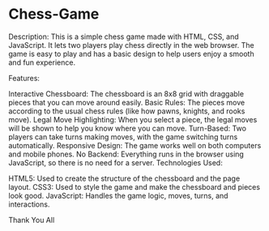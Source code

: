 # Chess-Game
Description: This is a simple chess game made with HTML, CSS, and JavaScript. It lets two players play chess directly in the web browser. The game is easy to play and has a basic design to help users enjoy a smooth and fun experience.

Features:

Interactive Chessboard: The chessboard is an 8x8 grid with draggable pieces that you can move around easily.
Basic Rules: The pieces move according to the usual chess rules (like how pawns, knights, and rooks move).
Legal Move Highlighting: When you select a piece, the legal moves will be shown to help you know where you can move.
Turn-Based: Two players can take turns making moves, with the game switching turns automatically.
Responsive Design: The game works well on both computers and mobile phones.
No Backend: Everything runs in the browser using JavaScript, so there is no need for a server.
Technologies Used:

HTML5: Used to create the structure of the chessboard and the page layout.
CSS3: Used to style the game and make the chessboard and pieces look good.
JavaScript: Handles the game logic, moves, turns, and interactions.

Thank You All

